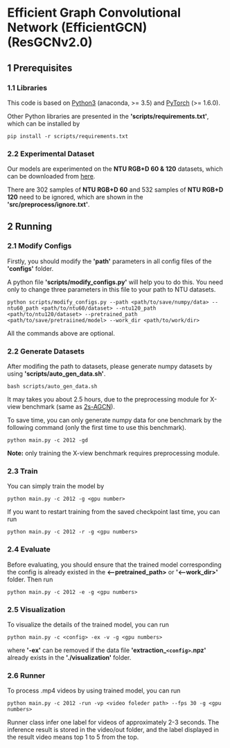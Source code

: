 # Efficient Graph Convolutional Network (EfficientGCN) (ResGCNv2.0)


## 1 Prerequisites

### 1.1 Libraries

This code is based on [Python3](https://www.anaconda.com/) (anaconda, >= 3.5) and [PyTorch](http://pytorch.org/) (>= 1.6.0).

Other Python libraries are presented in the **'scripts/requirements.txt'**, which can be installed by 
```
pip install -r scripts/requirements.txt
```

### 2.2 Experimental Dataset

Our models are experimented on the **NTU RGB+D 60 & 120** datasets, which can be downloaded from 
[here](http://rose1.ntu.edu.sg/datasets/actionrecognition.asp).

There are 302 samples of **NTU RGB+D 60** and 532 samples of **NTU RGB+D 120** need to be ignored, which are shown in the **'src/preprocess/ignore.txt'**.


## 2 Running

### 2.1 Modify Configs

Firstly, you should modify the **'path'** parameters in all config files of the **'configs'** folder.

A python file **'scripts/modify_configs.py'** will help you to do this. You need only to change three parameters in this file to your path to NTU datasets.
```
python scripts/modify_configs.py --path <path/to/save/numpy/data> --ntu60_path <path/to/ntu60/dataset> --ntu120_path <path/to/ntu120/dataset> --pretrained_path <path/to/save/pretraiined/model> --work_dir <path/to/work/dir>
```
All the commands above are optional.

### 2.2 Generate Datasets

After modifing the path to datasets, please generate numpy datasets by using **'scripts/auto_gen_data.sh'**.
```
bash scripts/auto_gen_data.sh
```
It may takes you about 2.5 hours, due to the preprocessing module for X-view benchmark (same as [2s-AGCN](https://github.com/lshiwjx/2s-AGCN)).

To save time, you can only generate numpy data for one benchmark by the following command (only the first time to use this benchmark).
```
python main.py -c 2012 -gd
```
**Note:** only training the X-view benchmark requires preprocessing module.

### 2.3 Train

You can simply train the model by 
```
python main.py -c 2012 -g <gpu number>
```
If you want to restart training from the saved checkpoint last time, you can run
```
python main.py -c 2012 -r -g <gpu numbers>
```

### 2.4 Evaluate

Before evaluating, you should ensure that the trained model corresponding the config is already existed in the **<--pretrained_path>** or **'<--work_dir>'** folder. Then run
```
python main.py -c 2012 -e -g <gpu numbers>
```

### 2.5 Visualization

To visualize the details of the trained model, you can run
```
python main.py -c <config> -ex -v -g <gpu numbers>
```
where **'-ex'** can be removed if the data file **'extraction_`<config>`.npz'** already exists in the **'./visualization'** folder.

### 2.6 Runner

To process .mp4 videos by using trained model, you can run
```
python main.py -c 2012 -run -vp <video foleder path> --fps 30 -g <gpu numbers>
```
Runner class infer one label for videos of approximately 2-3 seconds.
The inference result is stored in the video/out folder, and the label displayed in the result video means top 1 to 5 from the top.
